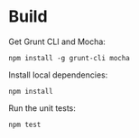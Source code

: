 # Build

Get Grunt CLI and Mocha:

	npm install -g grunt-cli mocha

Install local dependencies:

	npm install

Run the unit tests:

	npm test
